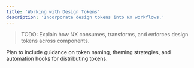 ```yaml
---
title: 'Working with Design Tokens'
description: 'Incorporate design tokens into NX workflows.'
---
```


> TODO: Explain how NX consumes, transforms, and enforces design tokens across components.

Plan to include guidance on token naming, theming strategies, and automation hooks for distributing tokens.
